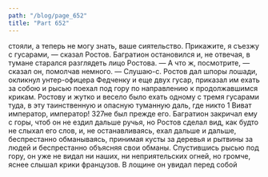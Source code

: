 ```yaml
---
path: "/blog/page_652"
title: "Part 652"
---
```


 стояли, а теперь не могу знать, ваше сиятельство. Прикажите, я съезжу с гусарами, — сказал Ростов.
Багратион остановился и, не отвечая, в тумане старался разглядеть лицо Ростова.
— А что ж, посмотрите, — сказал он, помолчав немного.
— Слушаю-с.
Ростов дал шпоры лошади, окликнул унтер-офицера Федченку и еще двух гусар, приказал им ехать за собою и рысью поехал под гору по направлению к продолжавшимся крикам. Ростову и жутко и весело было ехать одному с тремя гусарами туда, в эту таинственную и опасную туманную даль, где никто 1 Виват император, император!
327не был прежде его. Багратион закричал ему с горы, чтоб он не ездил дальше ручья, но Ростов сделал вид, как будто не слыхал его слов, и, не останавливаясь, ехал дальше и дальше, беспрестанно обманываясь, принимая кусты за деревья и рытвины за людей и беспрестанно объясняя свои обманы. Спустившись рысью под гору, он уже не видал ни наших, ни неприятельских огней, но громче, яснее слышал крики французов. В лощине он увидал перед собой

